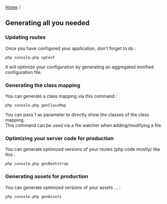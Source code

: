 [Home](../README.md) / 

## Generating all you needed

### Updating routes
Once you have configured your application, don't forget to do :

`php console.php upConf`

It will optimize your configuration by generating an aggregated minified configuration file.

### Generating the class mapping

You can generate a class mapping via this command :

`php console.php genClassMap`

You can pass 1 as parameter to directly show the classes of the class mapping. <br>
This command can be used via a file watcher when adding/modifying a file.

### Optimizing your server code for production

You can generate optimized versions of your routes (php code mostly) like this :

`php console.php genBootstrap`

### Generating assets for production

You can generate optimized versions of your assets ... :

`php console.php genAssets`